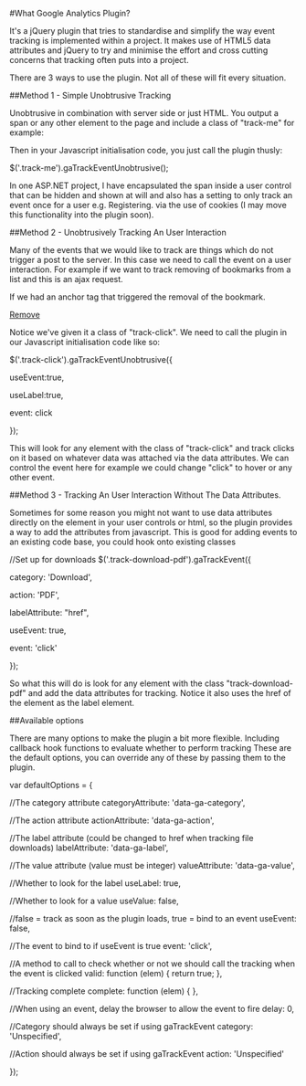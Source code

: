 
#What Google Analytics Plugin?

It's a jQuery plugin that tries to standardise and simplify the way event tracking is implemented within a project. It makes use of HTML5 data attributes and jQuery to try and minimise the effort and cross cutting concerns that tracking often puts into a project.

There are 3 ways to use the plugin. Not all of these will fit every situation.

##Method 1 - Simple Unobtrusive Tracking

Unobtrusive in combination with server side or just HTML. You output a span or any other element to the page and include a class of "track-me" for example:

<span class="track-me" data-ga-category="Login" data-ga-action="Failed" />

Then in your Javascript initialisation code, you just call the plugin thusly:

$('.track-me').gaTrackEventUnobtrusive();

In one ASP.NET project, I have encapsulated the span inside a user control that can be hidden and shown at will and also has a setting to only track an event once for a user e.g. Registering. via the use of cookies (I may move this functionality into the plugin soon).

##Method 2 - Unobtrusively Tracking An User Interaction

Many of the events that we would like to track are things which do not trigger a post to the server. In this case we need to call the event on a user interaction. For example if we want to track removing of bookmarks from a list and this is an ajax request.

If we had an anchor tag that triggered the removal of the bookmark.

<a href="/remove-without-javascript.aspx" data-ga-category="Bookmarks" data-ga-action="Removed" data-ga-label="url-to-bookmark.aspx" class="remove-bookmark track-click">Remove</a>

Notice we've given it a class of "track-click".  We need to call the plugin in our Javascript initialisation code like so:

$('.track-click').gaTrackEventUnobtrusive({

useEvent:true,

useLabel:true,

event: click

});

This will look for any element with the class of "track-click" and track clicks on it based on whatever data was attached via the data attributes. We can control the event here for example we could change "click" to hover or any other event. 

##Method 3 - Tracking An User Interaction Without The Data Attributes.

Sometimes for some reason you might not want to use data attributes directly on the element in your user controls or html, so the plugin provides a way to add the attributes from javascript. This is good for adding events to an existing code base, you could hook onto existing classes 

//Set up for downloads
$('.track-download-pdf').gaTrackEvent({

category: 'Download',

action: 'PDF',

labelAttribute: "href",

useEvent: true,

event: 'click'

});

So what this will do is look for any element with the class "track-download-pdf" and add the data attributes for tracking. Notice it also uses the href of the element as the label element.

##Available options

There are many options to make the plugin a bit more flexible. Including callback hook functions to evaluate whether to perform tracking These are the default options, you can override any of these by passing them to the plugin.

var defaultOptions = {

//The category attribute
categoryAttribute: 'data-ga-category',

//The action attribute
actionAttribute: 'data-ga-action',

//The label attribute (could be changed to href when tracking file downloads)
labelAttribute: 'data-ga-label',

//The value attribute (value must be integer)
valueAttribute: 'data-ga-value',

//Whether to look for the label
useLabel: true,

//Whether to look for a value
useValue: false,

//false = track as soon as the plugin loads, true = bind to an event
useEvent: false,

//The event to bind to if useEvent is true
event: 'click',

//A method to call to check whether or not we should call the tracking when the event is clicked
valid: function (elem) { return true; },

//Tracking complete
complete: function (elem) { },

//When using an event, delay the browser to allow the event to fire
delay: 0,

//Category should always be set if using gaTrackEvent
category: 'Unspecified',

//Action should always be set if using gaTrackEvent
action: 'Unspecified'

});